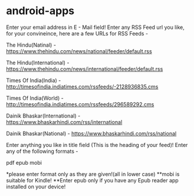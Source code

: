 # android-apps
Enter your email address in E - Mail field!
Enter any RSS Feed url you like, for your convineince, here are a few URLs for RSS Feeds - 






The Hindu(Natinal) - https://www.thehindu.com/news/national/feeder/default.rss

The Hindu(International) - https://www.thehindu.com/news/international/feeder/default.rss

Times Of India(India) - http://timesofindia.indiatimes.com/rssfeeds/-2128936835.cms

Times Of India(World) - http://timesofindia.indiatimes.com/rssfeeds/296589292.cms

Dainik Bhaskar(International) - https://www.bhaskarhindi.com/rss/international

Dainik Bhaskar(National) - https://www.bhaskarhindi.com/rss/national






Enter anything you like in title field (This is the heading of your feed)!
Enter any of the following formats -




pdf
epub
mobi




*please enter format only as they are given!(all in lower case)
**mobi is suitable for Kindle!
**Enter epub only if you have any Epub reader app installed on your device!
